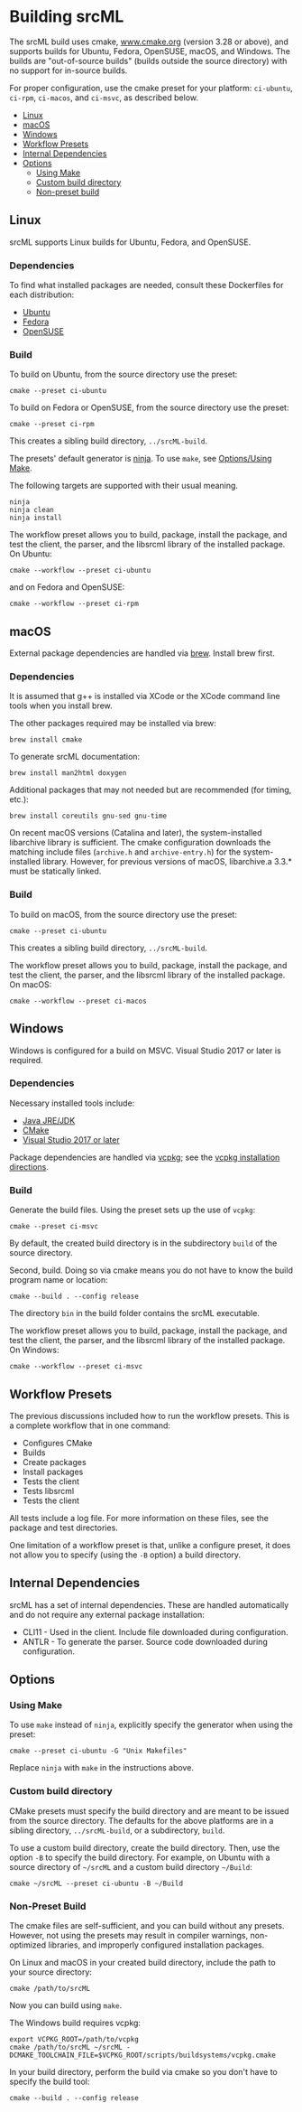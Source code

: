 # Building srcML

The srcML build uses cmake, www.cmake.org (version 3.28 or above), and supports
builds for Ubuntu, Fedora, OpenSUSE, macOS, and Windows. The builds are "out-of-source builds"
(builds outside the source directory) with no support for in-source builds.

For proper configuration, use the cmake preset for your platform: `ci-ubuntu`, `ci-rpm`, `ci-macos`, and `ci-msvc`, as described below.

* [Linux](#linux)
* [macOS](#macos)
* [Windows](#windows)
* [Workflow Presets](#workflow-presets)
* [Internal Dependencies](#internal-dependencies)
* [Options](#options)
	* [Using Make](#using-cmake)
	* [Custom build directory](#custom-build-directory)
	* [Non-preset build](#non-preset-build)

## Linux

srcML supports Linux builds for Ubuntu, Fedora, and OpenSUSE.

### Dependencies

To find what installed packages are needed, consult these Dockerfiles for
each distribution:

* [Ubuntu](./docker/ubuntu/Dockerfile)
* [Fedora](./docker/fedora/Dockerfile)
* [OpenSUSE](./docker/opensuse/Dockerfile)

### Build

To build on Ubuntu, from the source directory use the preset:

```console
cmake --preset ci-ubuntu
```

To build on Fedora or OpenSUSE, from the source directory use the preset:

```console
cmake --preset ci-rpm
```

This creates a sibling build directory, `../srcML-build`.

The presets' default generator is [ninja](https://ninja-build.org). To use `make`, see [Options/Using Make]().

The following targets are supported with their usual meaning.

```console
ninja
ninja clean
ninja install
```

The workflow preset allows you to build, package, install the package, and test the client, the parser, and the libsrcml library of the installed package. On Ubuntu:

```console
cmake --workflow --preset ci-ubuntu
```

and on Fedora and OpenSUSE:

```console
cmake --workflow --preset ci-rpm
```

## macOS

External package dependencies are handled via [brew](https://brew.sh). Install brew first.

### Dependencies

It is assumed that g++ is installed via XCode or the XCode command line tools when you install brew.

The other packages required may be installed via brew:

```console
brew install cmake
```

To generate srcML documentation:

```console
brew install man2html doxygen
```

Additional packages that may not needed but are recommended (for timing, etc.):

```console
brew install coreutils gnu-sed gnu-time
```

On recent macOS versions (Catalina and later), the system-installed libarchive library is sufficient. The cmake configuration downloads the matching include files (`archive.h` and `archive-entry.h`) for the system-installed library. However, for previous versions of macOS, libarchive.a 3.3.* must be statically linked.

### Build

To build on macOS, from the source directory use the preset:

```console
cmake --preset ci-ubuntu
```

This creates a sibling build directory, `../srcML-build`.

The workflow preset allows you to build, package, install the package, and test the client, the parser, and the libsrcml library of the installed package. On macOS:

```console
cmake --workflow --preset ci-macos
```

## Windows

Windows is configured for a build on MSVC. Visual Studio 2017 or later is required.

### Dependencies

Necessary installed tools include:

* [Java JRE/JDK](http://www.oracle.com/technetwork/java/javase/downloads/index.html)
* [CMake](http://www.cmake.org)
* [Visual Studio 2017 or later](https://www.visualstudio.com/downloads/)

Package dependencies are handled via [vcpkg](vcpkg.io); see the [vcpkg installation directions](https://learn.microsoft.com/en-us/vcpkg/get_started/get-started?pivots=shell-cmd).

### Build

Generate the build files. Using the preset sets up the use of `vcpkg`:

```console
cmake --preset ci-msvc
```

By default, the created build directory is in the subdirectory `build` of the source directory.

Second, build. Doing so via cmake means you do not have to know the build program name or location:

```console
cmake --build . --config release
```

The directory `bin` in the build folder contains the srcML executable.

The workflow preset allows you to build, package, install the package, and test the client, the parser, and the libsrcml library of the installed package. On Windows:

```console
cmake --workflow --preset ci-msvc
```

## Workflow Presets

The previous discussions included how to run the workflow presets. This is a complete workflow that in one command:

* Configures CMake
* Builds
* Create packages
* Install packages
* Tests the client
* Tests libsrcml
* Tests the client

All tests include a log file. For more information on these files, see the package and test directories.

One limitation of a workflow preset is that, unlike a configure preset, it does not allow you to specify (using the `-B` option) a build directory.

## Internal Dependencies

srcML has a set of internal dependencies. These are handled automatically and do not require any external package installation:

* CLI11 - Used in the client. Include file downloaded during configuration.
* ANTLR - To generate the parser. Source code downloaded during configuration.

## Options

### Using Make

To use `make` instead of `ninja`, explicitly specify the generator when using the preset:

```console
cmake --preset ci-ubuntu -G "Unix Makefiles"
```

Replace `ninja` with `make` in the instructions above.

### Custom build directory

CMake presets must specify the build directory and are meant to be issued from the source directory. The defaults for the above platforms are in a sibling directory, `../srcML-build`, or a subdirectory, `build`.

To use a custom build directory, create the build directory. Then, use the option `-B` to specify the build directory. For example, on Ubuntu with a source directory of `~/srcML` and a custom build directory `~/Build`:

```console
cmake ~/srcML --preset ci-ubuntu -B ~/Build
```

### Non-Preset Build

The cmake files are self-sufficient, and you can build without any presets. However, not using the presets may result in compiler warnings, non-optimized libraries, and improperly configured installation packages.

On Linux and macOS in your created build directory, include the path to your source directory:

```console
cmake /path/to/srcML
```

Now you can build using `make`.

The Windows build requires vcpkg:

```console
export VCPKG_ROOT=/path/to/vcpkg
cmake /path/to/srcML ~/srcML -DCMAKE_TOOLCHAIN_FILE=$VCPKG_ROOT/scripts/buildsystems/vcpkg.cmake
```

In your build directory, perform the build via cmake so you don't have to specify the build tool:

```console
cmake --build . --config release
```



